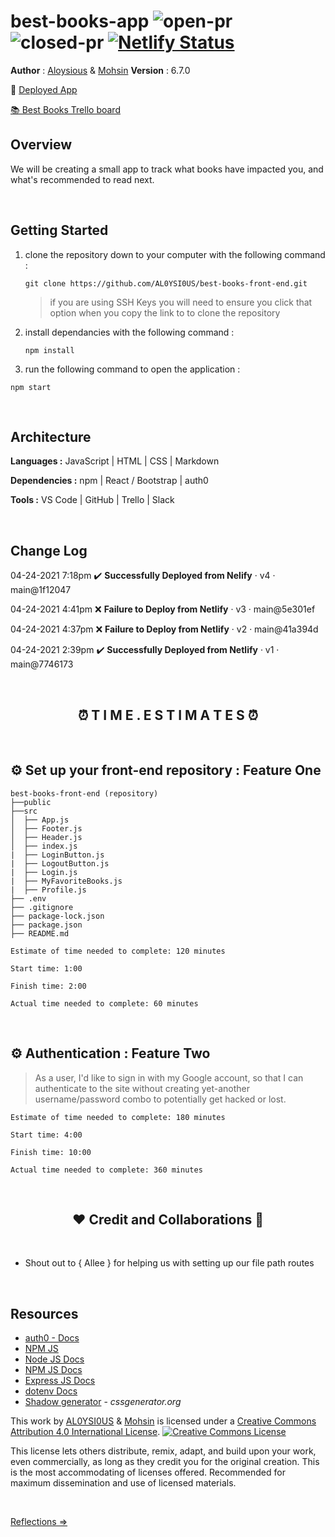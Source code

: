 # best-books-app ![open-pr](https://img.shields.io/github/issues-pr-raw/AL0YSI0US/best-books-front-end) ![closed-pr](https://img.shields.io/github/issues-pr-closed/AL0YSI0US/best-books-front-end) [![Netlify Status](https://api.netlify.com/api/v1/badges/26cb2429-28cb-4d5f-bc0e-e0ae8782ab82/deploy-status)](https://app.netlify.com/sites/vigorous-stonebraker-250a39/deploys)

**Author** : [Aloysious](https://github.com/AL0YSI0US) & [Mohsin](https://github.com/mbehi) **Version** : 6.7.0

🚀 [Deployed App](https://vigorous-stonebraker-250a39.netlify.app/)

<a href="https://trello.com/b/qrG2StmE/am-best-books" align="center">📚 Best Books Trello board</a>

## Overview

We will be creating a small app to track what books have impacted you, and what's recommended to read next.

<br>

## Getting Started

1. clone the repository down to your computer with the following command :

   ````shell
   git clone https://github.com/AL0YSI0US/best-books-front-end.git
   ````

   > if you are using SSH Keys you will need to ensure you click that option when you copy the link to to clone the repository
   >
2. install dependancies with the following command :

   ````shell
   npm install
   ````
3. run the following command to open the application :

````shell
npm start
````

<br>

## Architecture

**Languages :** JavaScript | HTML | CSS | Markdown

**Dependencies :** npm | React / Bootstrap | auth0

**Tools :** VS Code | GitHub | Trello | Slack

<br>

## Change Log

04-24-2021 7:18pm ✔️ **Successfully Deployed from Nelify** · v4 · main@1f12047

04-24-2021 4:41pm ❌ **Failure to Deploy from Netlify** · v3 · main@5e301ef

04-24-2021 4:37pm ❌ **Failure to Deploy from Netlify** · v2 · main@41a394d

04-24-2021 2:39pm ✔️ **Successfully Deployed from Netlify** · v1 · main@7746173

<br>
<h2 align="center">⏰ T I M E . E S T I M A T E S ⏰</h2>
<br>

## ⚙️ Set up your front-end repository : Feature One

```shell
best-books-front-end (repository)
├──public
├──src
│  ├── App.js
│  ├── Footer.js
│  ├── Header.js
│  ├── index.js
|  ├── LoginButton.js
|  ├── LogoutButton.js
|  ├── Login.js
|  ├── MyFavoriteBooks.js
|  ├── Profile.js
├── .env
├── .gitignore
├── package-lock.json
├── package.json
├── README.md
```

```shell
Estimate of time needed to complete: 120 minutes

Start time: 1:00

Finish time: 2:00

Actual time needed to complete: 60 minutes
```

<br>

## ⚙️ Authentication : Feature Two

> As a user, I'd like to sign in with my Google account, so that I can authenticate to the site without creating yet-another username/password combo to potentially get hacked or lost.

```shell
Estimate of time needed to complete: 180 minutes

Start time: 4:00

Finish time: 10:00

Actual time needed to complete: 360 minutes
```

<br>
<h2 align="center">❤️ Credit and Collaborations 👥</h2>
<br>

+ Shout out to { Allee } for helping us with setting up our file path routes

<br>

## Resources

* [auth0 - Docs](https://auth0.com/docs)
* [NPM JS](https://www.npmjs.com/package/axios)
* [Node JS Docs](https://nodejs.org/en/)
* [NPM JS Docs](https://docs.npmjs.com/)
* [Express JS Docs](http://expressjs.com/en/4x/api.html)
* [dotenv Docs](https://www.npmjs.com/package/dotenv)
* [Shadow generator](https://cssgenerator.org/box-shadow-css-generator.html) - *cssgenerator.org*

This work by <a xmlns:cc="http://creativecommons.org/ns#" href="https://github.com/AL0YSI0US/" property="cc:attributionName" rel="cc:attributionURL">AL0YSI0US</a> & <a href="https://github.com/mbehi">Mohsin</a> is licensed under a <a rel="license" href="http://creativecommons.org/licenses/by/4.0/">Creative Commons Attribution 4.0 International License</a>. <a rel="license" href="http://creativecommons.org/licenses/by/4.0/"><img alt="Creative Commons License" style="border-width:0" src="https://i.creativecommons.org/l/by/4.0/88x31.png" /></a><br />

This license lets others distribute, remix, adapt, and build upon your work, even commercially, as long as they credit you for the original creation. This is the most accommodating of licenses offered. Recommended for maximum dissemination and use of licensed materials.

<br>

[Reflections ⇒](reflections.md)
